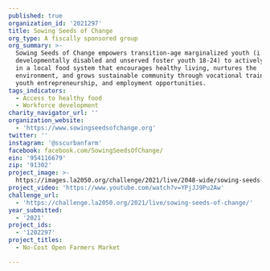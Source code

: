 ```yaml
---
published: true
organization_id: '2021297'
title: Sowing Seeds of Change
org_type: A fiscally sponsored group
org_summary: >-
  Sowing Seeds of Change empowers transition-age marginalized youth (i.e.
  developmentally disabled and unserved foster youth 18-24) to actively engage
  in a local food system that encourages healthy living, nurtures the
  environment, and grows sustainable community through vocational training,
  youth entrepreneurship, and employment opportunities. ​
tags_indicators:
  - Access to healthy food
  - Workforce development
charity_navigator_url: ''
organization_website:
  - 'https://www.sowingseedsofchange.org'
twitter: ''
instagram: '@sscurbanfarm'
facebook: facebook.com/SowingSeedsOfChange/
ein: '954116679'
zip: '91302'
project_image: >-
  https://images.la2050.org/challenge/2021/live/2048-wide/sowing-seeds-of-change.jpg
project_video: 'https://www.youtube.com/watch?v=YPjJJ9Pu2Aw'
challenge_url:
  - 'https://challenge.la2050.org/2021/live/sowing-seeds-of-change/'
year_submitted:
  - '2021'
project_ids:
  - '1202297'
project_titles:
  - No-Cost Open Farmers Market

---
```

